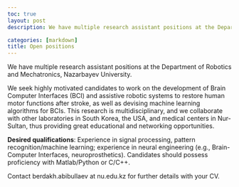 ```yaml
---
toc: true
layout: post
description: We have multiple research assistant positions at the Department of Robotics and Mechatronics, Nazarbayev University. We seek highly motivated candidates to work on the development of Brain Computer Interfaces (BCI) and assistive robotic systems to restore human motor functions after stroke, as well as devising machine learning algorithms for BCIs. This research is multidisciplinary, and we collaborate with other laboratories in South Korea, the USA, and medical centers in Nur-Sultan, thus providing great educational and networking opportunities.

categories: [markdown]
title: Open positions
---
```

 
We have multiple research assistant positions at the Department of Robotics and Mechatronics, Nazarbayev University.

We seek highly motivated candidates to work on the development of Brain Computer Interfaces (BCI) and assistive robotic systems to restore human motor functions after stroke, as well as devising machine learning algorithms for BCIs. This research is multidisciplinary, and we collaborate with other laboratories in South Korea, the USA, and medical centers in Nur-Sultan, thus providing great educational and networking opportunities.

**Desired qualifications**: Experience in signal processing, pattern recognition/machine learning; experience in neural engineering (e.g., Brain-Computer Interfaces, neuroprosthetics). Candidates should possess proficiency with Matlab/Python or C/C++.   

Contact berdakh.abibullaev at nu.edu.kz for further details with your CV.  

